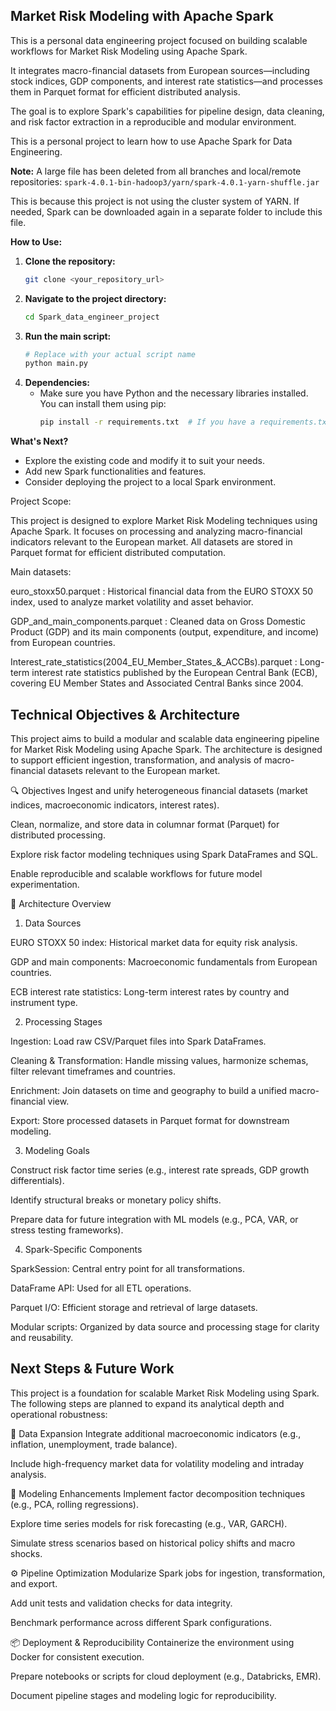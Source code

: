 ## Market Risk Modeling with Apache Spark

This is a personal data engineering project focused on building scalable workflows for Market Risk Modeling using Apache Spark. 

It integrates macro-financial datasets from European sources—including stock indices, GDP components, and interest rate statistics—and processes them in Parquet format for efficient distributed analysis. 

The goal is to explore Spark's capabilities for pipeline design, data cleaning, and risk factor extraction in a reproducible and modular environment.


This is a personal project to learn how to use Apache Spark for Data Engineering.

**Note:** A large file has been deleted from all branches and local/remote repositories:
`spark-4.0.1-bin-hadoop3/yarn/spark-4.0.1-yarn-shuffle.jar`

This is because this project is not using the cluster system of YARN. If needed, Spark can be downloaded again in a separate folder to include this file.

**How to Use:**

1.  **Clone the repository:**
    ```bash
    git clone <your_repository_url>
    ```
2.  **Navigate to the project directory:**
    ```bash
    cd Spark_data_engineer_project
    ```
3.  **Run the main script:**
    ```bash
    # Replace with your actual script name
    python main.py
    ```
4.  **Dependencies:**
    *   Make sure you have Python and the necessary libraries installed. You can install them using pip:
        ```bash
        pip install -r requirements.txt  # If you have a requirements.txt file
        ```

**What's Next?**

*   Explore the existing code and modify it to suit your needs.
*   Add new Spark functionalities and features.
*   Consider deploying the project to a local Spark environment.

Project Scope:

This project is designed to explore Market Risk Modeling techniques using Apache Spark. It focuses on processing and analyzing macro-financial indicators relevant to the European market. All datasets are stored in Parquet format for efficient distributed computation.

Main datasets:

euro_stoxx50.parquet : Historical financial data from the EURO STOXX 50 index, used to analyze market volatility and asset behavior.

GDP_and_main_components.parquet : Cleaned data on Gross Domestic Product (GDP) and its main components (output, expenditure, and income) from European countries.

Interest_rate_statistics(2004_EU_Member_States_&_ACCBs).parquet : Long-term interest rate statistics published by the European Central Bank (ECB), covering EU Member States and Associated Central Banks since 2004.

## Technical Objectives & Architecture

This project aims to build a modular and scalable data engineering pipeline for Market Risk Modeling using Apache Spark. The architecture is designed to support efficient ingestion, transformation, and analysis of macro-financial datasets relevant to the European market.

🔍 Objectives
Ingest and unify heterogeneous financial datasets (market indices, macroeconomic indicators, interest rates).

Clean, normalize, and store data in columnar format (Parquet) for distributed processing.

Explore risk factor modeling techniques using Spark DataFrames and SQL.

Enable reproducible and scalable workflows for future model experimentation.

🧱 Architecture Overview
1. Data Sources

EURO STOXX 50 index: Historical market data for equity risk analysis.

GDP and main components: Macroeconomic fundamentals from European countries.

ECB interest rate statistics: Long-term interest rates by country and instrument type.

2. Processing Stages

Ingestion: Load raw CSV/Parquet files into Spark DataFrames.

Cleaning & Transformation: Handle missing values, harmonize schemas, filter relevant timeframes and countries.

Enrichment: Join datasets on time and geography to build a unified macro-financial view.

Export: Store processed datasets in Parquet format for downstream modeling.

3. Modeling Goals

Construct risk factor time series (e.g., interest rate spreads, GDP growth differentials).

Identify structural breaks or monetary policy shifts.

Prepare data for future integration with ML models (e.g., PCA, VAR, or stress testing frameworks).

4. Spark-Specific Components

SparkSession: Central entry point for all transformations.

DataFrame API: Used for all ETL operations.

Parquet I/O: Efficient storage and retrieval of large datasets.

Modular scripts: Organized by data source and processing stage for clarity and reusability.

## Next Steps & Future Work
This project is a foundation for scalable Market Risk Modeling using Spark. The following steps are planned to expand its analytical depth and operational robustness:

🔄 Data Expansion
Integrate additional macroeconomic indicators (e.g., inflation, unemployment, trade balance).

Include high-frequency market data for volatility modeling and intraday analysis.

🧠 Modeling Enhancements
Implement factor decomposition techniques (e.g., PCA, rolling regressions).

Explore time series models for risk forecasting (e.g., VAR, GARCH).

Simulate stress scenarios based on historical policy shifts and macro shocks.

⚙️ Pipeline Optimization
Modularize Spark jobs for ingestion, transformation, and export.

Add unit tests and validation checks for data integrity.

Benchmark performance across different Spark configurations.

📦 Deployment & Reproducibility
Containerize the environment using Docker for consistent execution.

Prepare notebooks or scripts for cloud deployment (e.g., Databricks, EMR).

Document pipeline stages and modeling logic for reproducibility.